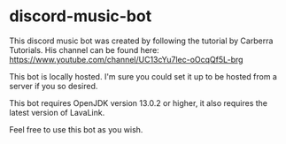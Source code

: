 # discord-music-bot
This discord music bot was created by following the tutorial by Carberra Tutorials. His channel can be found here: https://www.youtube.com/channel/UC13cYu7lec-oOcqQf5L-brg

This bot is locally hosted. I'm sure you could set it up to be hosted from a server if you so desired.

This bot requires OpenJDK version 13.0.2 or higher, it also requires the latest version of LavaLink.

Feel free to use this bot as you wish.
